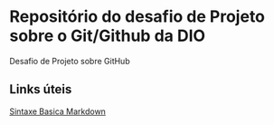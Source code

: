 # Repositório do desafio de Projeto sobre o Git/Github da DIO
Desafio de Projeto sobre GitHub

## Links úteis
[Sintaxe Basica Markdown](https://docs.github.com/pt/get-started/writing-on-github/getting-started-with-writing-and-formatting-on-github/basic-writing-and-formatting-syntax)
